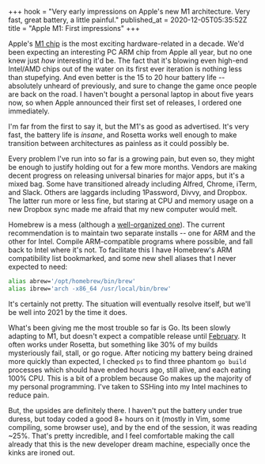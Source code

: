 +++
hook = "Very early impressions on Apple's new M1 architecture. Very fast, great battery, a little painful."
published_at = 2020-12-05T05:35:52Z
title = "Apple M1: First impressions"
+++

Apple's [M1 chip](https://www.apple.com/mac/m1/) is the most exciting hardware-related in a decade. We'd been expecting an interesting PC ARM chip from Apple all year, but no one knew just _how_ interesting it'd be. The fact that it's blowing even high-end Intel/AMD chips out of the water on its first ever iteration is nothing less than stupefying. And even better is the 15 to 20 hour battery life -- absolutely unheard of previously, and sure to change the game once people are back on the road. I haven't bought a personal laptop in about five years now, so when Apple announced their first set of releases, I ordered one immediately.

I'm far from the first to say it, but the M1's as good as advertised. It's very fast, the battery life is _insane_, and Rosetta works well enough to make transition between architectures as painless as it could possibly be.

Every problem I've run into so far is a growing pain, but even so, they might be enough to justify holding out for a few more months. Vendors are making decent progress on releasing universal binaries for major apps, but it's a mixed bag. Some have transitioned already including Alfred, Chrome, iTerm, and Slack. Others are laggards including 1Password, Divvy, and Dropbox. The latter run more or less fine, but staring at CPU and memory usage on a new Dropbox sync made me afraid that my new computer would melt.

Homebrew is a mess (although a [well-organized one](https://github.com/Homebrew/brew/issues/7857)). The current recommendation is to maintain two separate installs -- one for ARM and the other for Intel. Compile ARM-compatible programs where possible, and fall back to Intel where it's not. To facilitate this I have Homebrew's ARM compatibility list bookmarked, and some new shell aliases that I never expected to need:

``` sh
alias abrew='/opt/homebrew/bin/brew'
alias ibrew='arch -x86_64 /usr/local/bin/brew'
```

It's certainly not pretty. The situation will eventually resolve itself, but we'll be well into 2021 by the time it does.

What's been giving me the most trouble so far is Go. Its been slowly adapting to M1, but doesn't expect a compatible release until [February](https://tip.golang.org/doc/go1.16). It often works under Rosetta, but something like 30% of my builds mysteriously fail, stall, or go rogue. After noticing my battery being drained more quickly than expected, I checked `ps` to find three phantom `go build` processes which should have ended hours ago, still alive, and each eating 100% CPU. This is a bit of a problem because Go makes up the majority of my personal programming. I've taken to SSHing into my Intel machines to reduce pain.

But, the upsides are definitely there. I haven't put the battery under true duress, but today coded a good 8+ hours on it (mostly in Vim, some compiling, some browser use), and by the end of the session, it was reading ~25%. That's pretty incredible, and I feel comfortable making the call already that this is the new developer dream machine, especially once the kinks are ironed out.
